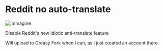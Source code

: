# Reddit no auto-translate
![immagine](https://github.com/user-attachments/assets/7111a0d6-e383-424d-8f14-a5e0fc9739f1)

Disable Reddit's new idiotic anti-translate feature

Will upload to Greasy Fork when I can, as I just created an account there
